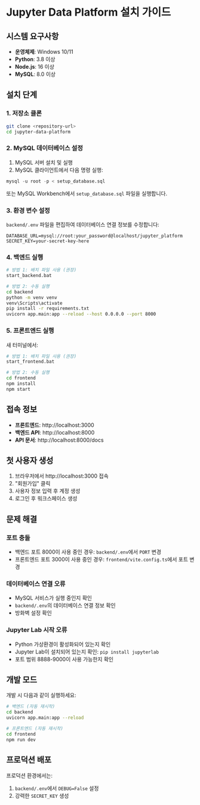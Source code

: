 # Jupyter Data Platform 설치 가이드

## 시스템 요구사항

- **운영체제**: Windows 10/11
- **Python**: 3.8 이상
- **Node.js**: 16 이상
- **MySQL**: 8.0 이상

## 설치 단계

### 1. 저장소 클론

```bash
git clone <repository-url>
cd jupyter-data-platform
```

### 2. MySQL 데이터베이스 설정

1. MySQL 서버 설치 및 실행
2. MySQL 클라이언트에서 다음 명령 실행:

```sql
mysql -u root -p < setup_database.sql
```

또는 MySQL Workbench에서 `setup_database.sql` 파일을 실행합니다.

### 3. 환경 변수 설정

`backend/.env` 파일을 편집하여 데이터베이스 연결 정보를 수정합니다:

```env
DATABASE_URL=mysql://root:your_password@localhost/jupyter_platform
SECRET_KEY=your-secret-key-here
```

### 4. 백엔드 실행

```bash
# 방법 1: 배치 파일 사용 (권장)
start_backend.bat

# 방법 2: 수동 실행
cd backend
python -m venv venv
venv\Scripts\activate
pip install -r requirements.txt
uvicorn app.main:app --reload --host 0.0.0.0 --port 8000
```

### 5. 프론트엔드 실행

새 터미널에서:

```bash
# 방법 1: 배치 파일 사용 (권장)
start_frontend.bat

# 방법 2: 수동 실행
cd frontend
npm install
npm start
```

## 접속 정보

- **프론트엔드**: http://localhost:3000
- **백엔드 API**: http://localhost:8000
- **API 문서**: http://localhost:8000/docs

## 첫 사용자 생성

1. 브라우저에서 http://localhost:3000 접속
2. "회원가입" 클릭
3. 사용자 정보 입력 후 계정 생성
4. 로그인 후 워크스페이스 생성

## 문제 해결

### 포트 충돌
- 백엔드 포트 8000이 사용 중인 경우: `backend/.env`에서 `PORT` 변경
- 프론트엔드 포트 3000이 사용 중인 경우: `frontend/vite.config.ts`에서 포트 변경

### 데이터베이스 연결 오류
- MySQL 서비스가 실행 중인지 확인
- `backend/.env`의 데이터베이스 연결 정보 확인
- 방화벽 설정 확인

### Jupyter Lab 시작 오류
- Python 가상환경이 활성화되어 있는지 확인
- Jupyter Lab이 설치되어 있는지 확인: `pip install jupyterlab`
- 포트 범위 8888-9000이 사용 가능한지 확인

## 개발 모드

개발 시 다음과 같이 실행하세요:

```bash
# 백엔드 (자동 재시작)
cd backend
uvicorn app.main:app --reload

# 프론트엔드 (자동 재시작)
cd frontend
npm run dev
```

## 프로덕션 배포

프로덕션 환경에서는:

1. `backend/.env`에서 `DEBUG=False` 설정
2. 강력한 `SECRET_KEY` 생성
 